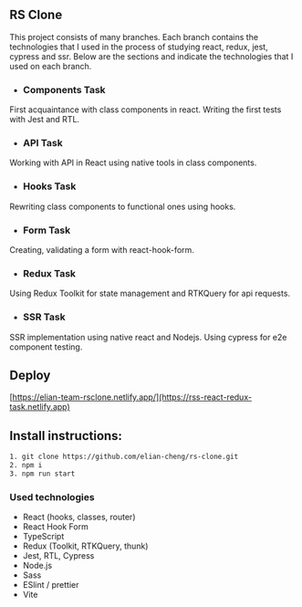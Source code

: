 ## RS Clone
This project consists of many branches. Each branch contains the technologies that I used in the process of studying react, redux, jest, cypress and ssr. Below are the sections and indicate the technologies that I used on each branch.
- ### Components Task
First acquaintance with class components in react. Writing the first tests with Jest and RTL.
- ### API Task
Working with API in React using native tools in class components.
- ### Hooks Task
Rewriting class components to functional ones using hooks.
- ### Form Task
Creating, validating a form with react-hook-form.
- ### Redux Task
Using Redux Toolkit for state management and RTKQuery for api requests.
- ### SSR Task
SSR implementation using native react and Nodejs. Using cypress for e2e component testing.
## Deploy
[https://elian-team-rsclone.netlify.app/](https://rss-react-redux-task.netlify.app)
## Install instructions:
```bash
1. git clone https://github.com/elian-cheng/rs-clone.git
2. npm i
3. npm run start
```
### Used technologies

- React (hooks, classes, router)
- React Hook Form
- TypeScript
- Redux (Toolkit, RTKQuery, thunk)
- Jest, RTL, Cypress
- Node.js
- Sass
- ESlint / prettier
- Vite

